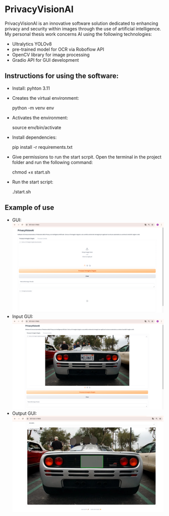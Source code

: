 # PrivacyVisionAI
PrivacyVisionAI is an innovative software solution dedicated to enhancing privacy and security within images through the use of artificial intelligence.
My personal thesis work concerns AI using the following technologies:
- Ultralytics YOLOv8 
- pre-trained model for OCR via Roboflow API
- OpenCV library for image processing
- Gradio API for GUI development

## Instructions for using the software:
- Install: pyhton 3.11
- Creates the virtual environment:
  
  python -m venv env
- Activates the environment:

  source env/bin/activate

- Install dependencies:

  pip install -r requirements.txt
  
- Give permissions to run the start scrpit. Open the terminal in the project folder and run the following command:

  chmod +x start.sh
- Run the start script:

  ./start.sh
  
## Example of use
- GUI:
![Alt text](GUI.png)
- Input GUI:
![Alt text](inputGUI.png)
- Output GUI:
![Alt text](outputGUI.png)
